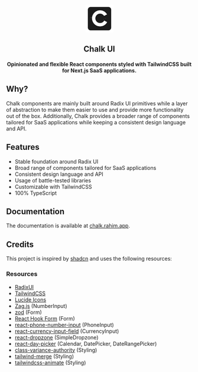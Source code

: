 <p align="center">
<img src="public/images/logo.png" alt="preview" width="75px"/>
</p>

<h2 align="center">Chalk UI</h2>

<h4 align="center">Opinionated and flexible React components styled with TailwindCSS built for Next.js SaaS applications.</h4>

## Why?

Chalk components are mainly built around Radix UI primitives while a layer of abstraction to make them easier to use and provide
more functionality out of the box. Additionally, Chalk provides a broader range of components tailored for SaaS applications while
keeping a consistent design language and API.

## Features

- Stable foundation around Radix UI
- Broad range of components tailored for SaaS applications
- Consistent design language and API
- Usage of battle-tested libraries
- Customizable with TailwindCSS
- 100% TypeScript

## Documentation

The documentation is available at [chalk.rahim.app](https://chalk.rahim.app/).

## Credits

This project is inspired by [shadcn](https://ui.shadcn.com/) and uses the following resources:

### Resources

- [RadixUI](https://radix-ui.com/)
- [TailwindCSS](https://tailwindcss.com/)
- [Lucide Icons](https://lucide.dev/)
- [Zag.js](https://zagjs.com/) (NumberInput)
- [zod](https://zod.dev/) (Form)
- [React Hook Form](https://react-hook-form.com/) (Form)
- [react-phone-number-input](https://www.npmjs.com/package/react-phone-number-input) (PhoneInput)
- [react-currency-input-field](https://www.npmjs.com/package/react-currency-input-field) (CurrencyInput)
- [react-dropzone](https://react-dropzone.js.org/) (SimpleDropzone)
- [react-day-picker](https://react-day-picker.js.org/) (Calendar, DatePicker, DateRangePicker)
- [class-variance-authority](https://cva.style/docs) (Styling)
- [tailwind-merge](https://github.com/dcastil/tailwind-merge) (Styling)
- [tailwindcss-animate](https://github.com/jamiebuilds/tailwindcss-animate) (Styling)

